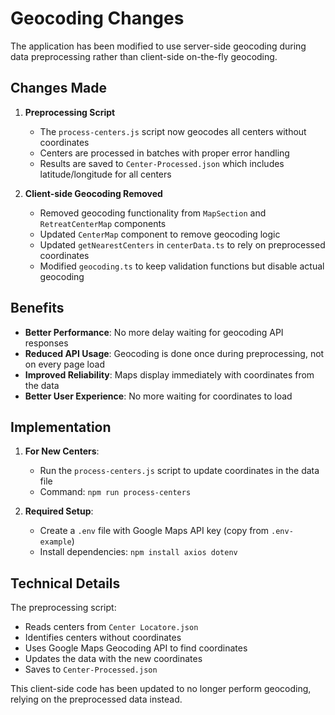 # Geocoding Changes

The application has been modified to use server-side geocoding during data preprocessing rather than client-side on-the-fly geocoding.

## Changes Made

1. **Preprocessing Script**
   - The `process-centers.js` script now geocodes all centers without coordinates
   - Centers are processed in batches with proper error handling
   - Results are saved to `Center-Processed.json` which includes latitude/longitude for all centers

2. **Client-side Geocoding Removed**
   - Removed geocoding functionality from `MapSection` and `RetreatCenterMap` components
   - Updated `CenterMap` component to remove geocoding logic
   - Updated `getNearestCenters` in `centerData.ts` to rely on preprocessed coordinates
   - Modified `geocoding.ts` to keep validation functions but disable actual geocoding

## Benefits

- **Better Performance**: No more delay waiting for geocoding API responses
- **Reduced API Usage**: Geocoding is done once during preprocessing, not on every page load
- **Improved Reliability**: Maps display immediately with coordinates from the data
- **Better User Experience**: No more waiting for coordinates to load

## Implementation

1. **For New Centers**:
   - Run the `process-centers.js` script to update coordinates in the data file
   - Command: `npm run process-centers`

2. **Required Setup**:
   - Create a `.env` file with Google Maps API key (copy from `.env-example`)
   - Install dependencies: `npm install axios dotenv`

## Technical Details

The preprocessing script:
- Reads centers from `Center Locatore.json`
- Identifies centers without coordinates
- Uses Google Maps Geocoding API to find coordinates
- Updates the data with the new coordinates
- Saves to `Center-Processed.json`

This client-side code has been updated to no longer perform geocoding, relying on the preprocessed data instead. 